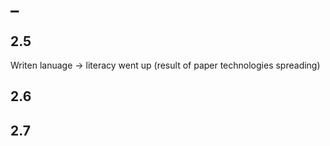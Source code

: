 # _

## 2.5
Writen lanuage -> literacy went up (result of paper technologies spreading)

## 2.6

## 2.7
